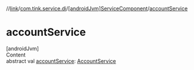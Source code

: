 //[link](../../index.md)/[com.tink.service.di](../index.md)/[[androidJvm]ServiceComponent](index.md)/[accountService](account-service.md)



# accountService  
[androidJvm]  
Content  
abstract val [accountService](account-service.md): [AccountService](../../com.tink.service.account/[android-jvm]-account-service/index.md)  



